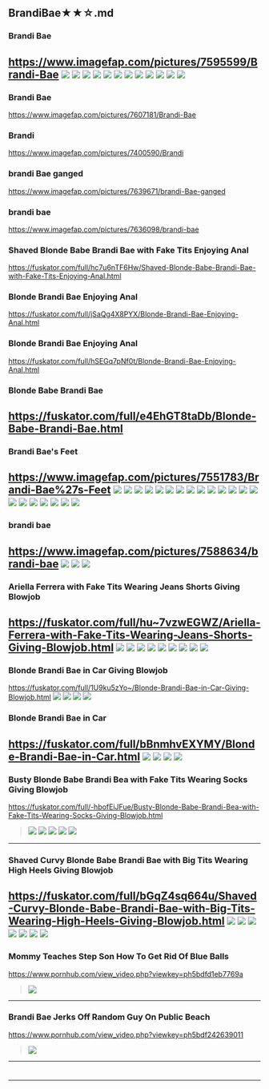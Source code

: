## BrandiBae★★☆.md
### Brandi Bae
https://www.imagefap.com/pictures/7595599/Brandi-Bae
![](https://x.imagefapusercontent.com/u/Harker18/7595599/1050777321/teencurves_brandi_bae_057.jpg)
![](https://x.imagefapusercontent.com/u/Harker18/7595599/2095155511/teencurves_brandi_bae_058.jpg)
![](https://x.imagefapusercontent.com/u/Harker18/7595599/1123354432/teencurves_brandi_bae_103.jpg)
![](https://x.imagefapusercontent.com/u/Harker18/7595599/967126299/teencurves_brandi_bae_104.jpg)
![](https://x.imagefapusercontent.com/u/Harker18/7595599/1028275737/teencurves_brandi_bae_105.jpg)
![](https://x.imagefapusercontent.com/u/Harker18/7595599/1873978622/teencurves_brandi_bae_106.jpg)
![](https://x.imagefapusercontent.com/u/Harker18/7595599/1256591692/teencurves_brandi_bae_107.jpg)
![](https://x.imagefapusercontent.com/u/Harker18/7595599/1693454354/teencurves_brandi_bae_126.jpg)
![](https://x.imagefapusercontent.com/u/Harker18/7595599/82930647/teencurves_brandi_bae_127.jpg)
![](https://x.imagefapusercontent.com/u/Harker18/7595599/2011724321/teencurves_brandi_bae_128.jpg)
![](https://x.imagefapusercontent.com/u/Harker18/7595599/149069264/teencurves_brandi_bae_148.jpg)
![](https://x.imagefapusercontent.com/u/Harker18/7595599/1418234153/teencurves_brandi_bae_149.jpg)
---
### Brandi Bae
https://www.imagefap.com/pictures/7607181/Brandi-Bae
### Brandi
https://www.imagefap.com/pictures/7400590/Brandi
### brandi Bae ganged
https://www.imagefap.com/pictures/7639671/brandi-Bae-ganged
### brandi bae
https://www.imagefap.com/pictures/7636098/brandi-bae
### Shaved Blonde Babe Brandi Bae with Fake Tits Enjoying Anal
https://fuskator.com/full/hc7u6nTF6Hw/Shaved-Blonde-Babe-Brandi-Bae-with-Fake-Tits-Enjoying-Anal.html
### Blonde Brandi Bae Enjoying Anal
https://fuskator.com/full/jSaQg4X8PYX/Blonde-Brandi-Bae-Enjoying-Anal.html
### Blonde Brandi Bae Enjoying Anal
https://fuskator.com/full/hSEGq7pNf0t/Blonde-Brandi-Bae-Enjoying-Anal.html
### Blonde Babe Brandi Bae
https://fuskator.com/full/e4EhGT8taDb/Blonde-Babe-Brandi-Bae.html
---
### Brandi Bae's Feet
https://www.imagefap.com/pictures/7551783/Brandi-Bae%27s-Feet
![](https://x.imagefapusercontent.com/u/Deepsurf3/7551783/273478845/01.jpg)
![](https://x.imagefapusercontent.com/u/Deepsurf3/7551783/1641414609/1qulj4.jpg)
![](https://x.imagefapusercontent.com/u/Deepsurf3/7551783/342464995/1quljg.jpg)
![](https://x.imagefapusercontent.com/u/Deepsurf3/7551783/2069878529/1quljl.jpg)
![](https://x.imagefapusercontent.com/u/Deepsurf3/7551783/1757538692/1quljn.jpg)
![](https://x.imagefapusercontent.com/u/Deepsurf3/7551783/502988514/1quljo.jpg)
![](https://x.imagefapusercontent.com/u/Deepsurf3/7551783/1500713563/1qulti.jpg)
![](https://x.imagefapusercontent.com/u/Deepsurf3/7551783/1172417839/02_1.jpg)
![](https://x.imagefapusercontent.com/u/Deepsurf3/7551783/815998277/05.jpg)
![](https://x.imagefapusercontent.com/u/Deepsurf3/7551783/1547721697/06_1.jpg)
![](https://x.imagefapusercontent.com/u/Deepsurf3/7551783/2023739739/08_2.jpg)
![](https://x.imagefapusercontent.com/u/Deepsurf3/7551783/913279854/1rtar6.jpg)
![](https://x.imagefapusercontent.com/u/Deepsurf3/7551783/354228966/1rtara.jpg)
![](https://x.imagefapusercontent.com/u/Deepsurf3/7551783/1706231430/1rtarb.jpg)
![](https://x.imagefapusercontent.com/u/Deepsurf3/7551783/685715091/1rtarc.jpg)
![](https://x.imagefapusercontent.com/u/Deepsurf3/7551783/1462593387/011.jpg)
![](https://x.imagefapusercontent.com/u/Deepsurf3/7551783/60964145/10_1.jpg)
![](https://x.imagefapusercontent.com/u/Deepsurf3/7551783/1174082025/11.jpg)
![](https://x.imagefapusercontent.com/u/Deepsurf3/7551783/1439199251/19_1.jpg)
![](https://x.imagefapusercontent.com/u/Deepsurf3/7551783/7143547/12.jpg)
![](https://x.imagefapusercontent.com/u/Deepsurf3/7551783/2036278462/92861_173.jpg)
---
### brandi bae
https://www.imagefap.com/pictures/7588634/brandi-bae
![](https://x.imagefapusercontent.com/u/yas8701/7588634/644257454/scene05401.png)
![](https://x.imagefapusercontent.com/u/yas8701/7588634/1191888206/scene05941.png)
![](https://x.imagefapusercontent.com/u/yas8701/7588634/1006439048/scene06031.png)
---
### Ariella Ferrera with Fake Tits Wearing Jeans Shorts Giving Blowjob
https://fuskator.com/full/hu~7vzwEGWZ/Ariella-Ferrera-with-Fake-Tits-Wearing-Jeans-Shorts-Giving-Blowjob.html
![](https://i9.fuskator.com/large/hu~7vzwEGWZ/Ariella-Ferrera-with-Fake-Tits-Wearing-Jeans-Shorts-Giving-Blowjob-1.jpg)
![](https://i9.fuskator.com/large/hu~7vzwEGWZ/Ariella-Ferrera-with-Fake-Tits-Wearing-Jeans-Shorts-Giving-Blowjob-2.jpg)
![](https://i9.fuskator.com/large/hu~7vzwEGWZ/Ariella-Ferrera-with-Fake-Tits-Wearing-Jeans-Shorts-Giving-Blowjob-3.jpg)
![](https://i9.fuskator.com/large/hu~7vzwEGWZ/Ariella-Ferrera-with-Fake-Tits-Wearing-Jeans-Shorts-Giving-Blowjob-5.jpg)
![](https://i9.fuskator.com/large/hu~7vzwEGWZ/Ariella-Ferrera-with-Fake-Tits-Wearing-Jeans-Shorts-Giving-Blowjob-7.jpg)
![](https://i9.fuskator.com/large/hu~7vzwEGWZ/Ariella-Ferrera-with-Fake-Tits-Wearing-Jeans-Shorts-Giving-Blowjob-11.jpg)
![](https://i9.fuskator.com/large/hu~7vzwEGWZ/Ariella-Ferrera-with-Fake-Tits-Wearing-Jeans-Shorts-Giving-Blowjob-12.jpg)
![](https://i9.fuskator.com/large/hu~7vzwEGWZ/Ariella-Ferrera-with-Fake-Tits-Wearing-Jeans-Shorts-Giving-Blowjob-13.jpg)
![](https://i9.fuskator.com/large/hu~7vzwEGWZ/Ariella-Ferrera-with-Fake-Tits-Wearing-Jeans-Shorts-Giving-Blowjob-15.jpg)
---
### Blonde Brandi Bae in Car Giving Blowjob
https://fuskator.com/full/1U9ku5zYo~/Blonde-Brandi-Bae-in-Car-Giving-Blowjob.html
![](https://i9.fuskator.com/large/1U9ku5zYo~/Blonde-Brandi-Bae-in-Car-Giving-Blowjob-1.jpg)
![](https://i9.fuskator.com/large/1U9ku5zYo~/Blonde-Brandi-Bae-in-Car-Giving-Blowjob-5.jpg)
![](https://i9.fuskator.com/large/1U9ku5zYo~/Blonde-Brandi-Bae-in-Car-Giving-Blowjob-9.jpg)
![](https://i9.fuskator.com/large/1U9ku5zYo~/Blonde-Brandi-Bae-in-Car-Giving-Blowjob-10.jpg)
### Blonde Brandi Bae in Car
https://fuskator.com/full/bBnmhvEXYMY/Blonde-Brandi-Bae-in-Car.html
![](https://i9.fuskator.com/large/bBnmhvEXYMY/Blonde-Brandi-Bae-in-Car-6.jpg)
![](https://i9.fuskator.com/large/bBnmhvEXYMY/Blonde-Brandi-Bae-in-Car-7.jpg)
![](https://i9.fuskator.com/large/bBnmhvEXYMY/Blonde-Brandi-Bae-in-Car-8.jpg)
![](https://i9.fuskator.com/large/bBnmhvEXYMY/Blonde-Brandi-Bae-in-Car-9.jpg)
---
### Busty Blonde Babe Brandi Bea with Fake Tits Wearing Socks Giving Blowjob
https://fuskator.com/full/-hbofEiJFue/Busty-Blonde-Babe-Brandi-Bea-with-Fake-Tits-Wearing-Socks-Giving-Blowjob.html
>![](https://i8.fuskator.com/large/-hbofEiJFue/Busty-Blonde-Babe-Brandi-Bea-with-Fake-Tits-Wearing-Socks-Giving-Blowjob-4.jpg)
![](https://i8.fuskator.com/large/-hbofEiJFue/Busty-Blonde-Babe-Brandi-Bea-with-Fake-Tits-Wearing-Socks-Giving-Blowjob-7.jpg)
![](https://i8.fuskator.com/large/-hbofEiJFue/Busty-Blonde-Babe-Brandi-Bea-with-Fake-Tits-Wearing-Socks-Giving-Blowjob-8.jpg)
![](https://i8.fuskator.com/large/-hbofEiJFue/Busty-Blonde-Babe-Brandi-Bea-with-Fake-Tits-Wearing-Socks-Giving-Blowjob-10.jpg)
![](https://i8.fuskator.com/large/-hbofEiJFue/Busty-Blonde-Babe-Brandi-Bea-with-Fake-Tits-Wearing-Socks-Giving-Blowjob-12.jpg)
---
### Shaved Curvy Blonde Babe Brandi Bae with Big Tits Wearing High Heels Giving Blowjob
https://fuskator.com/full/bGqZ4sq664u/Shaved-Curvy-Blonde-Babe-Brandi-Bae-with-Big-Tits-Wearing-High-Heels-Giving-Blowjob.html
![](https://i8.fuskator.com/large/bGqZ4sq664u/Shaved-Curvy-Blonde-Babe-Brandi-Bae-with-Big-Tits-Wearing-High-Heels-Giving-Blowjob-2.jpg)
![](https://i8.fuskator.com/large/bGqZ4sq664u/Shaved-Curvy-Blonde-Babe-Brandi-Bae-with-Big-Tits-Wearing-High-Heels-Giving-Blowjob-6.jpg)
![](https://i8.fuskator.com/large/bGqZ4sq664u/Shaved-Curvy-Blonde-Babe-Brandi-Bae-with-Big-Tits-Wearing-High-Heels-Giving-Blowjob-8.jpg)
![](https://i8.fuskator.com/large/bGqZ4sq664u/Shaved-Curvy-Blonde-Babe-Brandi-Bae-with-Big-Tits-Wearing-High-Heels-Giving-Blowjob-11.jpg)
![](https://i8.fuskator.com/large/bGqZ4sq664u/Shaved-Curvy-Blonde-Babe-Brandi-Bae-with-Big-Tits-Wearing-High-Heels-Giving-Blowjob-15.jpg)
![](https://i8.fuskator.com/large/hXBjfYe~8zL/Curvy-Shaved-Blonde-Brandi-Bae-from-BangBros-11.jpg)
![](https://i8.fuskator.com/large/hXBjfYe~8zL/Curvy-Shaved-Blonde-Brandi-Bae-from-BangBros-19.jpg)
---
### Mommy Teaches Step Son How To Get Rid Of Blue Balls
https://www.pornhub.com/view_video.php?viewkey=ph5bdfd1eb7769a
>![](https://di.phncdn.com/videos/201811/05/190628771/thumbs_65/(m=ecuKGgaaayrGbid)(mh=k-GonXwaNmWx5Kj-)7.jpg)
---
### Brandi Bae Jerks Off Random Guy On Public Beach
https://www.pornhub.com/view_video.php?viewkey=ph5bdf242639011
>![](https://ci.phncdn.com/videos/201811/04/190544411/thumbs_15/(m=ecuKGgaaayrGbid)(mh=j7oGmY9QFpBbVT8a)15.jpg)
---
### 

>![]()
---
